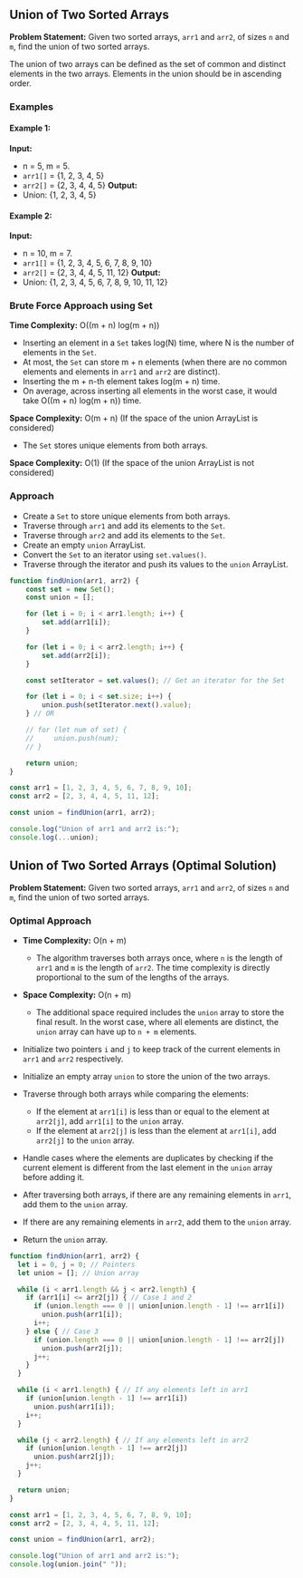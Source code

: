 ## Union of Two Sorted Arrays

**Problem Statement:** Given two sorted arrays, `arr1` and `arr2`, of sizes `n` and `m`, find the union of two sorted arrays.

The union of two arrays can be defined as the set of common and distinct elements in the two arrays. Elements in the union should be in ascending order.

### Examples

#### Example 1:
**Input:**
- n = 5, m = 5.
- `arr1[]` = {1, 2, 3, 4, 5}
- `arr2[]` = {2, 3, 4, 4, 5}
**Output:**
- Union: {1, 2, 3, 4, 5}

#### Example 2:
**Input:**
- n = 10, m = 7.
- `arr1[]` = {1, 2, 3, 4, 5, 6, 7, 8, 9, 10}
- `arr2[]` = {2, 3, 4, 4, 5, 11, 12}
**Output:**
- Union: {1, 2, 3, 4, 5, 6, 7, 8, 9, 10, 11, 12}

### Brute Force Approach using Set

**Time Complexity:** O((m + n) log(m + n))

- Inserting an element in a `Set` takes log(N) time, where N is the number of elements in the `Set`.
- At most, the `Set` can store m + n elements (when there are no common elements and elements in `arr1` and `arr2` are distinct).
- Inserting the m + n-th element takes log(m + n) time.
- On average, across inserting all elements in the worst case, it would take O((m + n) log(m + n)) time.

**Space Complexity:** O(m + n) (If the space of the union ArrayList is considered)
- The `Set` stores unique elements from both arrays.

**Space Complexity:** O(1) (If the space of the union ArrayList is not considered)

### Approach

- Create a `Set` to store unique elements from both arrays.
- Traverse through `arr1` and add its elements to the `Set`.
- Traverse through `arr2` and add its elements to the `Set`.
- Create an empty `union` ArrayList.
- Convert the `Set` to an iterator using `set.values()`.
- Traverse through the iterator and push its values to the `union` ArrayList.

```javascript
function findUnion(arr1, arr2) {
    const set = new Set();
    const union = [];

    for (let i = 0; i < arr1.length; i++) {
        set.add(arr1[i]);
    }

    for (let i = 0; i < arr2.length; i++) {
        set.add(arr2[i]);
    }

    const setIterator = set.values(); // Get an iterator for the Set

    for (let i = 0; i < set.size; i++) {
        union.push(setIterator.next().value);
    } // OR

    // for (let num of set) {
    //     union.push(num);
    // }

    return union;
}

const arr1 = [1, 2, 3, 4, 5, 6, 7, 8, 9, 10];
const arr2 = [2, 3, 4, 4, 5, 11, 12];

const union = findUnion(arr1, arr2);

console.log("Union of arr1 and arr2 is:");
console.log(...union);
```
## Union of Two Sorted Arrays (Optimal Solution)

**Problem Statement:** Given two sorted arrays, `arr1` and `arr2`, of sizes `n` and `m`, find the union of two sorted arrays.

### Optimal Approach

- **Time Complexity:** O(n + m)
  - The algorithm traverses both arrays once, where `n` is the length of `arr1` and `m` is the length of `arr2`. The time complexity is directly proportional to the sum of the lengths of the arrays.

- **Space Complexity:** O(n + m)
  - The additional space required includes the `union` array to store the final result. In the worst case, where all elements are distinct, the `union` array can have up to `n + m` elements.

- Initialize two pointers `i` and `j` to keep track of the current elements in `arr1` and `arr2` respectively.
- Initialize an empty array `union` to store the union of the two arrays.
- Traverse through both arrays while comparing the elements:
  - If the element at `arr1[i]` is less than or equal to the element at `arr2[j]`, add `arr1[i]` to the `union` array.
  - If the element at `arr2[j]` is less than the element at `arr1[i]`, add `arr2[j]` to the `union` array.
- Handle cases where the elements are duplicates by checking if the current element is different from the last element in the `union` array before adding it.
- After traversing both arrays, if there are any remaining elements in `arr1`, add them to the `union` array.
- If there are any remaining elements in `arr2`, add them to the `union` array.
- Return the `union` array.

```javascript
function findUnion(arr1, arr2) {
  let i = 0, j = 0; // Pointers
  let union = []; // Union array

  while (i < arr1.length && j < arr2.length) {
    if (arr1[i] <= arr2[j]) { // Case 1 and 2
      if (union.length === 0 || union[union.length - 1] !== arr1[i])
        union.push(arr1[i]);
      i++;
    } else { // Case 3
      if (union.length === 0 || union[union.length - 1] !== arr2[j])
        union.push(arr2[j]);
      j++;
    }
  }

  while (i < arr1.length) { // If any elements left in arr1
    if (union[union.length - 1] !== arr1[i])
      union.push(arr1[i]);
    i++;
  }

  while (j < arr2.length) { // If any elements left in arr2
    if (union[union.length - 1] !== arr2[j])
      union.push(arr2[j]);
    j++;
  }

  return union;
}

const arr1 = [1, 2, 3, 4, 5, 6, 7, 8, 9, 10];
const arr2 = [2, 3, 4, 4, 5, 11, 12];

const union = findUnion(arr1, arr2);

console.log("Union of arr1 and arr2 is:");
console.log(union.join(" "));
```